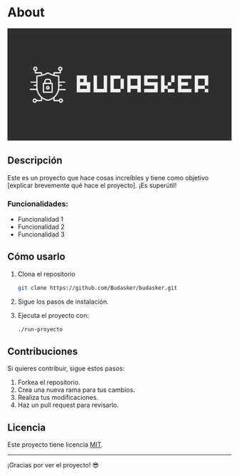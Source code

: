 # About


<p align="center">
  <img src="assets/logo-primary.png" alt="Vista previa del proyecto" width="900"/>
</p>

## Descripción

Este es un proyecto que hace cosas increíbles y tiene como objetivo [explicar brevemente qué hace el proyecto]. ¡Es superútil!

### Funcionalidades:
- Funcionalidad 1
- Funcionalidad 2
- Funcionalidad 3

## Cómo usarlo

1. Clona el repositorio
    ```bash
    git clone https://github.com/Budasker/budasker.git
    ```
2. Sigue los pasos de instalación.
3. Ejecuta el proyecto con:

    ```bash
    ./run-proyecto
    ```

## Contribuciones

Si quieres contribuir, sigue estos pasos:

1. Forkea el repositorio.
2. Crea una nueva rama para tus cambios.
3. Realiza tus modificaciones.
4. Haz un pull request para revisarlo.

## Licencia

Este proyecto tiene licencia [MIT](https://opensource.org/licenses/MIT).

---

¡Gracias por ver el proyecto! 😎
